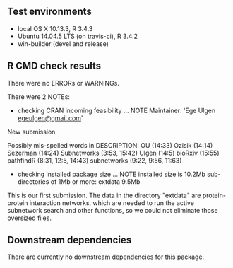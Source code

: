 ## Test environments
* local OS X 10.13.3, R 3.4.3
* Ubuntu 14.04.5 LTS (on travis-ci), R 3.4.2
* win-builder (devel and release)

## R CMD check results
There were no ERRORs or WARNINGs. 

There were 2 NOTEs:
* checking CRAN incoming feasibility ... NOTE
Maintainer: 'Ege Ulgen <egeulgen@gmail.com>'

New submission

Possibly mis-spelled words in DESCRIPTION:
  OU (14:33)
  Ozisik (14:14)
  Sezerman (14:24)
  Subnetworks (3:53, 15:42)
  Ulgen (14:5)
  bioRxiv (15:55)
  pathfindR (8:31, 12:5, 14:43)
  subnetworks (9:22, 9:56, 11:63)

* checking installed package size ... NOTE
  installed size is 10.2Mb
  sub-directories of 1Mb or more:
    extdata   9.5Mb

 This is our first submission. The data in the directory "extdata" are protein-protein interaction networks, which are needed to run the active subnetwork search and other functions, so we could not eliminate those oversized files.

## Downstream dependencies
There are currently no downstream dependencies for this package.